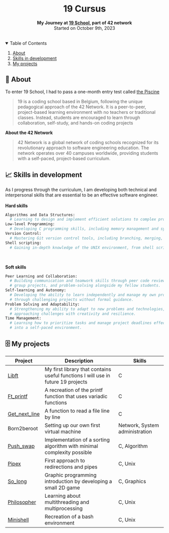 <div align="center">
  <h1>19 Cursus</h1> 
  <p><strong>My Journey at <a href="https://campus19.be/">19 School</a>, part of 42 network</strong></br>
  Started on October 9th, 2023 </p>
  </br>
</div>

<!-- TABLE OF CONTENTS -->
<details open>
  <summary>Table of Contents</summary>
  
  1. [About](#about)
  2. [Skills in development](#skills)
  3. [My projects](#projects)

</details>

<a id="#about"></a>
## :speech_balloon: About
To enter 19 School, I had to pass a one-month entry test called <a href="https://github.com/Tayra46/Piscine19">the Piscine</a>
> 19 is a coding school based in Belgium, following the unique pedagogical approach of the 42 Network. It is a peer-to-peer, project-based learning environment with no teachers or traditional classes. Instead, students are encouraged to learn through collaboration, self-study, and hands-on coding projects

**About the 42 Network**

> 42 Network is a global network of coding schools recognized for its revolutionary approach to software engineering education. The network operates over 40 campuses worldwide, providing students with a self-paced, project-based curriculum.

<!-- <img src="https://github.com/Tayra46/19-Cursus/blob/6e9244d8ed9bfa257348af0eee045becb093f315/19-campus.jpeg" width="1000" height="300"> -->

<a id="#skills"></a>
## :chart_with_upwards_trend: Skills in development

As I progress through the curriculum, I am developing both technical and interpersonal skills that are essential to be an effective software engineer.\
</br>
**Hard skills**
```bash
Algorithms and Data Structures:
  # Learning to design and implement efficient solutions to complex problems.
Low-level Programming:
  # Developing C programming skills, including memory management and systems programming.
Version Control:
  # Mastering Git version control tools, including branching, merging, and collaborative workflows.
Shell scripting:
  # Gaining in-depth knowledge of the UNIX environment, from shell scripting to process management.
```
</br>

**Soft skills**
```bash
Peer Learning and Collaboration:
  # Building communication and teamwork skills through peer code reviews,
  # group projects, and problem-solving alongside my fellow students.
Self-learning and Autonomy:
  # Developing the ability to learn independently and manage my own progress
  # through challenging projects without formal guidance.
Problem Solving and Adaptability:
  # Strengthening my ability to adapt to new problems and technologies,
  # approaching challenges with creativity and resilience.
Time Management:
  # Learning how to prioritize tasks and manage project deadlines effectively
  # into a self-paced environment.
```
<a id="projects"></a>
## :file_cabinet: My projects
| Project          | Description                                                              | Skills                      |
|------------------|--------------------------------------------------------------------------|-----------------------------|
| <a href="https://github.com/Tayra46/Libft">Libft</a>     | My first library that contains useful functions I will use in future 19 projects | C                           |
| <a href="https://github.com/Tayra46/ft_printf">Ft_printf</a>        | A recreation of the printf function that uses variadic functions         | C                           |
| <a href="https://github.com/Tayra46/Get_next_line">Get_next_line</a>    | A function to read a file line by line                                   | C                           |
| Born2beroot      | Setting up our own first virtual machine            | Network, System administration |
| <a href="https://github.com/Tayra46/push_swap">Push_swap</a>        | Implementation of a sorting algorithm with minimal complexity possible    | C, Algorithm                |
| <a href="#">Pipex</a>| First approach to redirections and pipes                                  | C, Unix                     |
| <a href="https://github.com/Tayra46/so_long">So_long</a>| Graphic programming introduction by developing a small 2D game  | C, Graphics  
| <a href="#">Philosopher</a>      | Learning about multithreading and multiprocessing                        | C, Unix                     |
| <a href="https://github.com/antoine-2beco/minishell">Minishell</a>| Recreation of a bash environment | C, Unix
